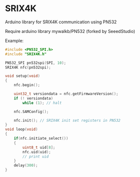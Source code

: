 # SRIX4K
Arduino library for SRIX4K communication using PN532

Require arduino library mywalkb/PN532 (forked by SeeedStudio)

Example:

```c++
#include <PN532_SPI.h>
#include "SRIX4K.h"

PN532_SPI pn532spi(SPI, 10);
SRIX4K nfc(pn532spi);

void setup(void) 
{
    nfc.begin();

    uint32_t versiondata = nfc.getFirmwareVersion();
    if (! versiondata) 
        while (1); // halt

    nfc.SAMConfig();

    nfc.init(); // SRIX4K init set registers in PN532
}
void loop(void)
{
    if(nfc.initiate_select())
    {
        uint8_t uid[8];
        nfc.uid(uid);
        // print uid
    }
    delay(300);
}
```
